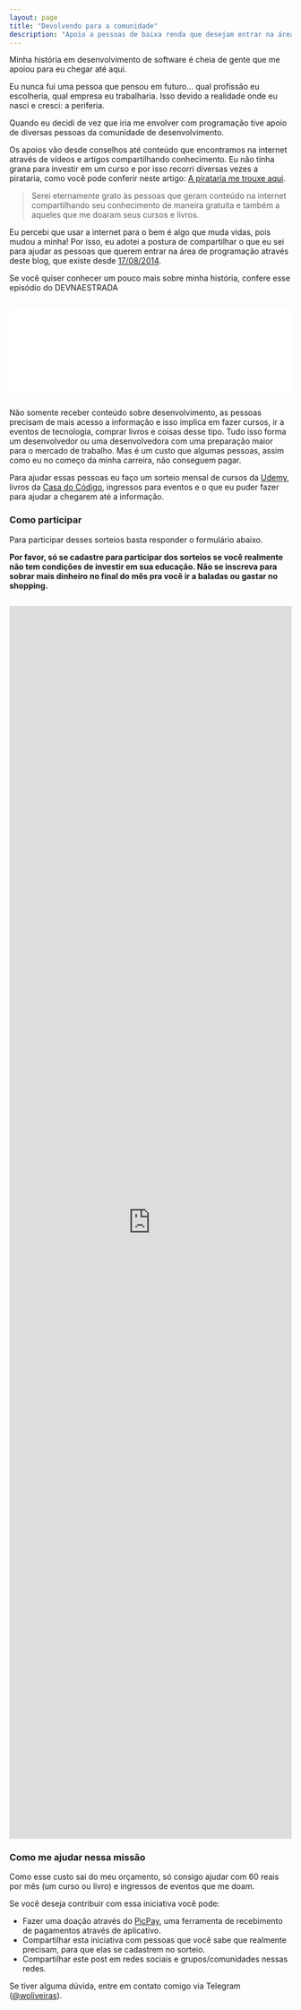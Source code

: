 ```yaml
---
layout: page
title: "Devolvendo para a comunidade"
description: "Apoio a pessoas de baixa renda que desejam entrar na área de programação"
---
```

    
Minha história em desenvolvimento de software é cheia de gente que me apoiou para eu chegar até aqui.

Eu nunca fui uma pessoa que pensou em futuro... qual profissão eu escolheria, qual empresa eu trabalharia. Isso devido a realidade onde eu nasci e cresci: a periferia.

Quando eu decidi de vez que iria me envolver com programação tive apoio de diversas pessoas da comunidade de desenvolvimento.

Os apoios vão desde conselhos até conteúdo que encontramos na internet através de vídeos e artigos compartilhando conhecimento. Eu não tinha grana para investir em um curso e por isso recorri diversas vezes a pirataria, como você pode conferir neste artigo: [A pirataria me trouxe aqui](/posts/A-pirataria-me-trouxe-ate-aqui/).

> Serei eternamente grato às pessoas que geram conteúdo na internet compartilhando seu conhecimento de maneira gratuita e também a aqueles que me doaram seus cursos e livros.

Eu percebi que usar a internet para o bem é algo que muda vidas, pois mudou a minha! Por isso, eu adotei a postura de compartilhar o que eu sei para ajudar as pessoas que querem entrar na área de programação através deste blog, que existe desde [17/08/2014](/posts/vagrant-introducao-instalacao/).


Se você quiser conhecer um pouco mais sobre minha história, confere esse episódio do DEVNAESTRADA

<iframe style="border: none;margin-top: 1em;margin-bottom: 1em;height: 150px;" src="//html5-player.libsyn.com/embed/episode/id/5634138/height/90/theme/custom/autoplay/no/autonext/no/thumbnail/yes/preload/no/no_addthis/no/direction/backward/render-playlist/no/custom-color/3CD52E/" height="90" width="100%" scrolling="no"  allowfullscreen webkitallowfullscreen mozallowfullscreen oallowfullscreen msallowfullscreen></iframe>

Não somente receber conteúdo sobre desenvolvimento, as pessoas precisam de mais acesso a informação e isso implica em fazer cursos, ir a eventos de tecnologia, comprar livros e coisas desse tipo. Tudo isso forma um desenvolvedor ou uma desenvolvedora com uma preparação maior para o mercado de trabalho. Mas é um custo que algumas pessoas, assim como eu no começo da minha carreira, não conseguem pagar.

Para ajudar essas pessoas eu faço um sorteio mensal de cursos da [Udemy](https://www.udemy.com/), livros da [Casa do Código](https://www.casadocodigo.com.br/), ingressos para eventos e o que eu puder fazer para ajudar a chegarem até a informação.

### Como participar

Para participar desses sorteios basta responder o formulário abaixo.

**Por favor, só se cadastre para participar dos sorteios se você realmente não tem condições de investir em sua educação.
Não se inscreva para sobrar mais dinheiro no final do mês pra você ir a baladas ou gastar no shopping.**

<iframe src="https://docs.google.com/forms/d/e/1FAIpQLSfBUGgkcEVgaC0cAZ-p114OeVAc6wMfQiZGUQcV-f4OSwNauw/viewform?embedded=true" width="100%" height="2200" frameborder="0" marginheight="0" marginwidth="0" style="margin-top: 1em;">Carregando o formulário...</iframe>

### Como me ajudar nessa missão

Como esse custo sai do meu orçamento, só consigo ajudar com 60 reais por mês (um curso ou livro) e ingressos de eventos que me doam.

Se você deseja contribuir com essa iniciativa você pode:

- Fazer uma doação através do [PicPay](https://www.picpay.com/), uma ferramenta de recebimento de pagamentos através de aplicativo.
- Compartilhar esta iniciativa com pessoas que você sabe que realmente precisam, para que elas se cadastrem no sorteio.
- Compartilhar este post em redes sociais e grupos/comunidades nessas redes.

Se tiver alguma dúvida, entre em contato comigo via Telegram (<a href="http://telegram.me/woliveiras" title="Meu usuário do Telegram">@woliveiras</a>).